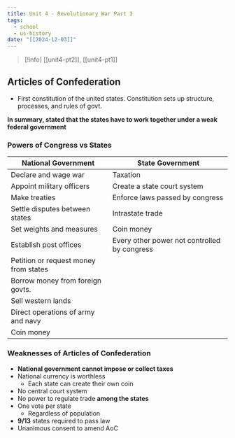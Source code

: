 ```yaml
---
title: Unit 4 - Revolutionary War Part 3
tags:
  - school
  - us-history
date: "[[2024-12-03]]"
---
```

> [!info] [[unit4-pt2]], [[unit4-pt1]]
## Articles of Confederation

- First constitution of the united states. Constitution sets up structure, processes, and rules of govt.

**In summary, stated that the states have to work together under a weak federal government**

### Powers of Congress vs States

| National Government                   | State Government                             |
| ------------------------------------- | -------------------------------------------- |
| Declare and wage war                  | Taxation                                     |
| Appoint military officers             | Create a state court system                  |
| Make treaties                         | Enforce laws passed by congress              |
| Settle disputes between states        | Intrastate trade                             |
| Set weights and measures              | Coin money                                   |
| Establish post offices                | Every other power not controlled by congress |
| Petition or request money from states |                                              |
| Borrow money from foreign govts.      |                                              |
| Sell western lands                    |                                              |
| Direct operations of army and navy    |                                              |
| Coin money                            |                                              |

### Weaknesses of Articles of Confederation

- **National government cannot impose or collect taxes**
- National currency is worthless
	- Each state can create their own coin
- No central court system
- No power to regulate trade **among the states**
- One vote per state
	- Regardless of population
- **9/13** states required to pass law
- Unanimous consent to amend AoC

